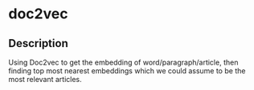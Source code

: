 # doc2vec

## Description
Using Doc2vec to get the embedding of word/paragraph/article, then finding top most nearest embeddings which we could assume to be the most relevant articles.
